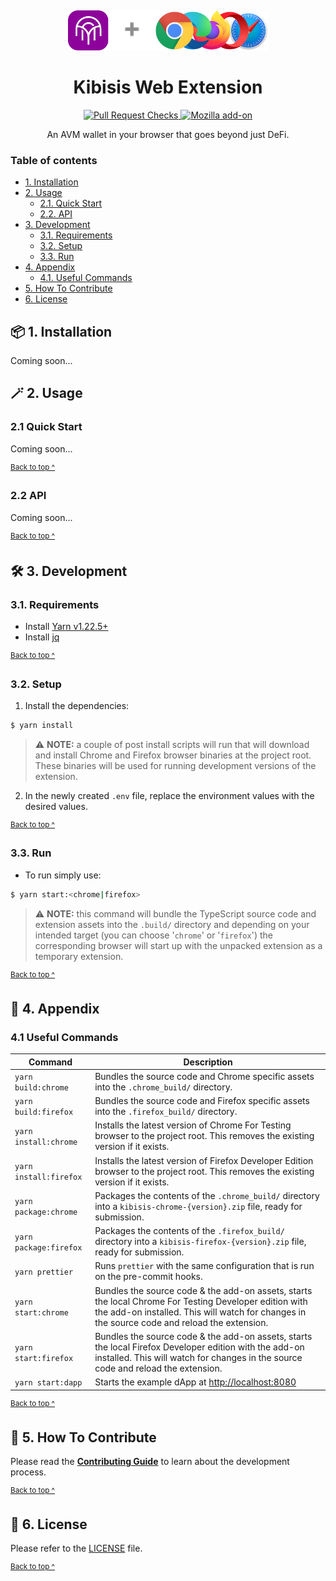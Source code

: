 <p align="center">
  <a href="https://kibis.is">
    <img alt="Kibisis & Browser logos" src="assets/logo.png" style="padding-top: 15px" height="64" />
  </a>
</p>

<h1 align="center">
  Kibisis Web Extension
</h1>

<p align="center">
  <a href="https://github.com/agoralabs-sh/kibisis-web-extension/actions/workflows/pull_request_checks.yml" target="_blank">
    <img src="https://github.com/agoralabs-sh/kibisis-web-extension/actions/workflows/pull_request_checks.yml/badge.svg" alt="Pull Request Checks" />
  </a>
  <a href="https://img.shields.io/amo/v/kibisis@kibis.is" target="_blank">
    <img src="https://img.shields.io/amo/v/kibisis@kibis.is" alt="Mozilla add-on" />
  </a>
</p>

<p align="center">
  An AVM wallet in your browser that goes beyond just DeFi.
</p>

### Table of contents

* [1. Installation](#-1-installation)
* [2. Usage](#-2-usage)
  * [2.1. Quick Start](#21-quick-start)
  * [2.2. API](#22-api)
* [3. Development](#-3-development)
  * [3.1. Requirements](#31-requirements)
  * [3.2. Setup](#32-setup)
  * [3.3. Run](#33-run)
* [4. Appendix](#-4-appendix)
  * [4.1. Useful Commands](#41-useful-commands)
* [5. How To Contribute](#-5-how-to-contribute)
* [6. License](#-6-license)

## 📦 1. Installation

Coming soon...

## 🪄 2. Usage

### 2.1 Quick Start

Coming soon...

<sup>[Back to top ^][table-of-contents]</sup>

### 2.2 API

Coming soon...

<sup>[Back to top ^][table-of-contents]</sup>

## 🛠 3. Development

### 3.1. Requirements

* Install [Yarn v1.22.5+][yarn]
* Install [jq][jq]

<sup>[Back to top ^][table-of-contents]</sup>

### 3.2. Setup

1. Install the dependencies:
```bash
$ yarn install
```

> ⚠️ **NOTE:** a couple of post install scripts will run that will download and install Chrome and Firefox browser binaries at the project root. These binaries will be used for running development versions of the extension.

2. In the newly created `.env` file, replace the environment values with the desired values.

<sup>[Back to top ^][table-of-contents]</sup>

### 3.3. Run

* To run simply use:
```bash
$ yarn start:<chrome|firefox>
```

> ⚠️ **NOTE:** this command will bundle the TypeScript source code and extension assets into the `.build/` directory and depending on your intended target (you can choose '`chrome`' or '`firefox`') the corresponding browser will start up with the unpacked extension as a temporary extension.

<sup>[Back to top ^][table-of-contents]</sup>

## 📑 4. Appendix

### 4.1 Useful Commands

| Command                | Description                                                                                                                                                                                            |
|------------------------|--------------------------------------------------------------------------------------------------------------------------------------------------------------------------------------------------------|
| `yarn build:chrome`    | Bundles the source code and Chrome specific assets into the `.chrome_build/` directory.                                                                                                                |
| `yarn build:firefox`   | Bundles the source code and Firefox specific assets into the `.firefox_build/` directory.                                                                                                              |
| `yarn install:chrome`  | Installs the latest version of Chrome For Testing browser to the project root. This removes the existing version if it exists.                                                                         |
| `yarn install:firefox` | Installs the latest version of Firefox Developer Edition browser to the project root. This removes the existing version if it exists.                                                                  |
| `yarn package:chrome`  | Packages the contents of the `.chrome_build/` directory into a `kibisis-chrome-{version}.zip` file, ready for submission.                                                                              |
| `yarn package:firefox` | Packages the contents of the `.firefox_build/` directory into a `kibisis-firefox-{version}.zip` file, ready for submission.                                                                            |
| `yarn prettier`        | Runs `prettier` with the same configuration that is run on the pre-commit hooks.                                                                                                                       |
| `yarn start:chrome`    | Bundles the source code & the add-on assets, starts the local Chrome For Testing Developer edition with the add-on installed. This will watch for changes in the source code and reload the extension. |
| `yarn start:firefox`   | Bundles the source code & the add-on assets, starts the local Firefox Developer edition with the add-on installed. This will watch for changes in the source code and reload the extension.            |
| `yarn start:dapp`      | Starts the example dApp at [http://localhost:8080](http://localhost:8080)                                                                                                                              |

<sup>[Back to top ^][table-of-contents]</sup>

## 👏 5. How To Contribute

Please read the [**Contributing Guide**][contribute] to learn about the development process.

<sup>[Back to top ^][table-of-contents]</sup>

## 📄 6. License

Please refer to the [LICENSE][license] file.

<sup>[Back to top ^][table-of-contents]</sup>

<!-- Links -->
[contribute]: ./CONTRIBUTING.md
[jq]: https://github.com/jqlang/jq
[license]: ./LICENSE
[table-of-contents]: #table-of-contents
[use-web-ext]: https://extensionworkshop.com/documentation/develop/getting-started-with-web-ext/#using-web-ext-section
[yarn]: https://yarnpkg.com/
